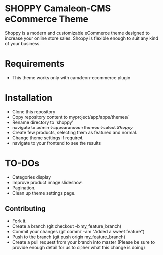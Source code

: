 # SHOPPY Camaleon-CMS eCommerce Theme
Shoppy is a modern and customizable eCommerce theme designed to increase your online store sales. Shoppy is flexible enough to suit any kind of your business.

# Requirements
* This theme works only with camaleon-ecommerce plugin

# Installation
* Clone this repository
* Copy repository content to myproject/app/apps/themes/
* Rename directory to 'shoppy'
* navigate to admin->appearances->themes->select *Shoppy*
* Create few products, selecting them as featured and normal.
* Change theme settings if required.
* navigate to your frontend to see the results

# TO-DOs
* Categories display
* Improve product image slideshow.
* Pagination.
* Clean up theme settings page.

## Contributing
* Fork it.
* Create a branch (git checkout -b my_feature_branch)
* Commit your changes (git commit -am "Added a sweet feature")
* Push to the branch (git push origin my_feature_branch)
* Create a pull request from your branch into master (Please be sure to provide enough detail for us to cipher what this change is doing)

